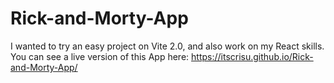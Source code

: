 # Rick-and-Morty-App

I wanted to try an easy project on Vite 2.0, and also work on my React skills. You can see a live version of this App here: https://itscrisu.github.io/Rick-and-Morty-App/

